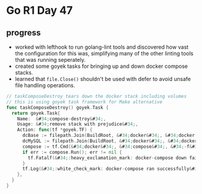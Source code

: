 # Go R1 Day 47


## progress

- worked with lefthook to run golang-lint tools and discovered how vast the configuration for this was, simplifying many of the other linting tools that was running seperately.
- created some goyek tasks for bringing up and down docker compose stacks.
- learned that `file.Close()` shouldn&#39;t be used with defer to avoid unsafe file handling operations.

```go
// taskComposeDestroy tears down the docker stack including volumes
// this is using goyek task framework for Make alternative
func taskComposeDestroy() goyek.Task {
  return goyek.Task{
    Name:  &#34;compose-destroy&#34;,
    Usage: &#34;remove stack with prejudice&#34;,
    Action: func(tf *goyek.TF) {
      dcBase := filepath.Join(BuildRoot, &#34;docker&#34;, &#34;docker-compose.myservice.yml&#34;)
      dcMySQL := filepath.Join(BuildRoot, &#34;docker&#34;, &#34;docker-compose.mysql.yml&#34;)
      compose := tf.Cmd(&#34;docker&#34;, &#34;compose&#34;, &#34;-f&#34;, dcBase, &#34;-f&#34;, dcMySQL, &#34;down&#34;, &#34;--volumes&#34;, &#34;--remove-orphans&#34;)
      if err := compose.Run(); err != nil {
        tf.Fatalf(&#34;:heavy_exclamation_mark: docker-compose down failed: [%v]&#34;, err)
      }
      tf.Log(&#34;:white_check_mark: docker-compose ran successfully&#34;)
    },
  }
}
```

